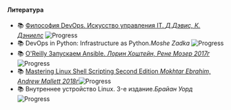 #### Литература

- 📚 [Философия DevOps. Искусство управления IT. _Д.Дэвис, К. Дэниелс_](/effective_devops/README.md) ![Progress](https://progress-bar.dev/33)
- 📚 DevOps in Python: Infrastructure as Python._Moshe Zadka_ ![Progress](https://progress-bar.dev/25)
- 📚 [O'Reilly Запускаем Ansible. _Лорин Хоштейн, Рене Мозер_ _2017г_](/Ansible_Up_n_running/README.md)![Progress](https://progress-bar.dev/25)
- 📚 [Mastering Linux Shell Scripting Second Edition _Mokhtar Ebrahim, Andrew Mallett_ _2018г_](/mastering_linux_shell_scripting/README.md)![Progress](https://progress-bar.dev/25)
- 📚 Внутреннее устройство Linux. 3-е издание._Брайан Уорд_![Progress](https://progress-bar.dev/40)
